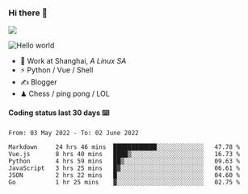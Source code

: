 ### Hi there 👋
![](https://komarev.com/ghpvc/?username=Xuhandsome)


<img src="https://github-readme-stats.vercel.app/api?username=XuHandsome&show_icons=true&theme=merko" alt="Hello world">

<br/>

- 🍻  Work at Shanghai, _A Linux SA_
- ⚡  Python / Vue / Shell
- ✍️  Blogger
- ♟  Chess / ping pong / LOL

#### Coding status last 30 days ⌨️

<!--START_SECTION:waka-->

```text
From: 03 May 2022 - To: 02 June 2022

Markdown     24 hrs 46 mins  ████████████░░░░░░░░░░░░░   47.78 %
Vue.js       8 hrs 40 mins   ████▒░░░░░░░░░░░░░░░░░░░░   16.73 %
Python       4 hrs 59 mins   ██▒░░░░░░░░░░░░░░░░░░░░░░   09.63 %
JavaScript   3 hrs 25 mins   █▓░░░░░░░░░░░░░░░░░░░░░░░   06.61 %
JSON         2 hrs 22 mins   █░░░░░░░░░░░░░░░░░░░░░░░░   04.60 %
Go           1 hr 25 mins    ▓░░░░░░░░░░░░░░░░░░░░░░░░   02.75 %
```

<!--END_SECTION:waka-->
